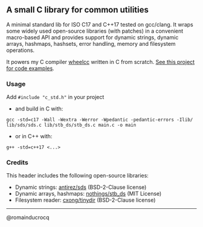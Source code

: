 ## A small C library for common utilities

A minimal standard lib for ISO C17 and C++17 tested on gcc/clang. It wraps some widely used open-source libraries (with patches) in a convenient macro-based API and provides support for dynamic strings, dynamic arrays, hashmaps, hashsets, error handling, memory and filesystem operations.  
<!---->
It powers my C compiler [wheelcc](https://github.com/romainducrocq/wheelcc) written in C from scratch. <ins>See this project for code examples</ins>.

### Usage

Add `#include "c_std.h"` in your project  
- and build in C with:
```
gcc -std=c17 -Wall -Wextra -Werror -Wpedantic -pedantic-errors -Ilib/ lib/sds/sds.c lib/stb_ds/stb_ds.c main.c -o main
``` 
- or in C++ with:
```
g++ -std=c++17 <...>
```

### Credits

This header includes the following open-source libraries:

- Dynamic strings: [antirez/sds](https://github.com/antirez/sds) (BSD-2-Clause license)
- Dynamic arrays, hashmaps: [nothings/stb_ds](https://github.com/nothings/stb/blob/master/stb_ds.h) (MIT License)
- Filesystem reader: [cxong/tinydir](https://github.com/cxong/tinydir) (BSD-2-Clause license)

****

@romainducrocq
